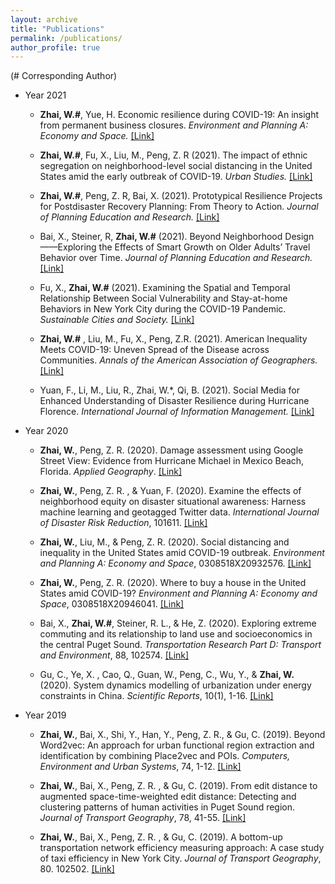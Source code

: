 ```yaml
---
layout: archive
title: "Publications"
permalink: /publications/
author_profile: true
---
```

(# Corresponding Author)
* Year 2021
  * **Zhai, W.#**, Yue, H. Economic resilience during COVID-19: An insight from permanent business closures. *Environment and Planning A: Economy and Space.* [[Link]](https://doi.org/10.1177/0308518X211055181)
  * **Zhai, W.#**, Fu, X., Liu, M., Peng, Z. R (2021). The impact of ethnic segregation on neighborhood-level social distancing in the United States amid the early outbreak of COVID-19. *Urban Studies.* [[Link]](https://doi.org/10.1177/00420980211050183)
  * **Zhai, W.#**, Peng, Z. R, Bai, X. (2021). Prototypical Resilience Projects for Postdisaster Recovery Planning: From Theory to Action. *Journal of Planning Education and Research.* [[Link]](https://journals.sagepub.com/eprint/2XZCVZQQNWAKW7QDWK4H/full)
  
  * Bai, X., Steiner, R, **Zhai, W.#** (2021). Beyond Neighborhood Design——Exploring the Effects of Smart Growth on Older Adults’ Travel Behavior over Time. *Journal of Planning Education and Research.* [[Link]](https://doi.org/10.1177/0739456X211020352)
  
  * Fu, X., **Zhai, W.#** (2021).  Examining the Spatial and Temporal Relationship Between Social Vulnerability and Stay-at-home Behaviors in New York City during the COVID-19 Pandemic. *Sustainable Cities and Society.* [[Link]](https://doi.org/10.1016/j.scs.2021.102757)

  * **Zhai, W.#** , Liu, M., Fu, X., Peng, Z.R. (2021). American Inequality Meets COVID-19: Uneven Spread of the Disease across Communities. *Annals of the American Association of Geographers.* [[Link]](https://www.tandfonline.com/doi/abs/10.1080/24694452.2020.1866489?journalCode=raag21)

  * Yuan, F., Li, M., Liu, R., Zhai, W.*, Qi, B. (2021). Social Media for Enhanced Understanding of Disaster Resilience during Hurricane Florence. *International Journal of Information Management.* [[Link]](https://www.sciencedirect.com/science/article/pii/S0268401220314882?dgcid=coauthor)


* Year 2020

  * **Zhai, W.**, Peng, Z. R. (2020). Damage assessment using Google Street View: Evidence from Hurricane Michael in Mexico Beach, Florida. *Applied Geography*. [[Link]](https://doi.org/10.1016/j.apgeog.2020.102252)

  * **Zhai, W.**, Peng, Z. R. , & Yuan, F. (2020). Examine the effects of neighborhood equity on disaster situational awareness: Harness machine learning and geotagged Twitter data. *International Journal of Disaster Risk Reduction*, 101611. [[Link]](https://doi.org/10.1016/j.ijdrr.2020.101611)

  * **Zhai, W.**, Liu, M., & Peng, Z. R. (2020). Social distancing and inequality in the United States amid COVID-19 outbreak. *Environment and Planning A: Economy and Space*, 0308518X20932576. [[Link]](https://journals.sagepub.com/doi/10.1177/0308518X20932576 )

  * **Zhai, W.**, Peng, Z. R. (2020). Where to buy a house in the United States amid COVID-19? *Environment and Planning A: Economy and Space*, 0308518X20946041. [[Link]](https://journals.sagepub.com/doi/10.1177/0308518X20946041) 

  * Bai, X., **Zhai, W.#**, Steiner, R. L., & He, Z. (2020). Exploring extreme commuting and its relationship to land use and socioeconomics in the central Puget Sound. *Transportation Research Part D: Transport and Environment*, 88, 102574. [[Link]](https://doi.org/10.1016/j.trd.2020.102574)

  * Gu, C., Ye, X. , Cao, Q., Guan, W., Peng, C., Wu, Y., & **Zhai, W.** (2020). System dynamics modelling of urbanization under energy constraints in China. *Scientific Reports*, 10(1), 1-16. [[Link]](https://doi.org/10.1038/s41598-020-66125-3)


* Year 2019

  * **Zhai, W.**, Bai, X., Shi, Y., Han, Y., Peng, Z. R., & Gu, C. (2019). Beyond Word2vec: An approach for urban functional region extraction and identification by combining Place2vec and POIs. *Computers, Environment and Urban Systems*, 74, 1-12. [[Link]](https://doi.org/10.1016/j.compenvurbsys.2018.11.008)

  * **Zhai, W.**, Bai, X., Peng, Z. R. , & Gu, C. (2019). From edit distance to augmented space-time-weighted edit distance: Detecting and clustering patterns of human activities in Puget Sound region. *Journal of Transport Geography*, 78, 41-55. [[Link]](https://doi.org/10.1016/j.jtrangeo.2019.05.003)

  * **Zhai, W.**, Bai, X., Peng, Z. R. , & Gu, C. (2019). A bottom-up transportation network efficiency measuring approach: A case study of taxi efficiency in New York City. *Journal of Transport Geography*, 80. 102502. [[Link]](https://doi.org/10.1016/j.jtrangeo.2019.102502)
